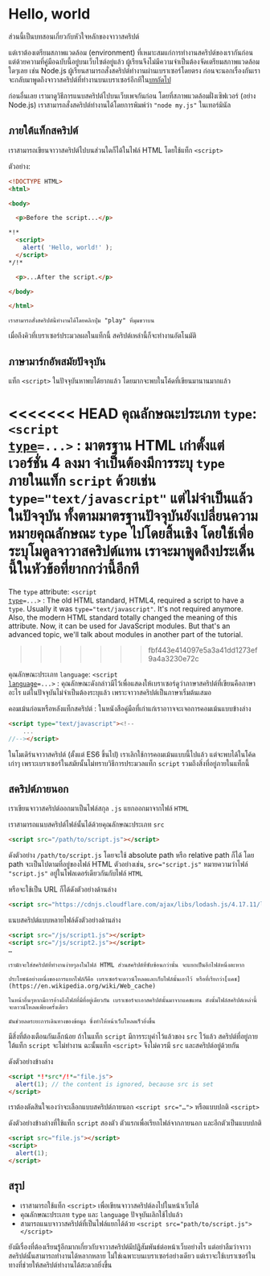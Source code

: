 # Hello, world

ส่วนนี้เป็นบทสอนเกี่ยวกับหัวใจหลักของจาวาสคริปต์

แต่เราต้องเตรียมสภาพแวดล้อม (environment) ที่เหมาะสมแก่การทำงานสคริปต์ของเรากันก่อน แต่ด้วยความที่คู่มือฉบับนี้อยู่บนเว็บไซต์อยู่แล้ว ผู้เรียนจึงไม่มีความจำเป็นต้องจัดเตรียมสภาพแวดล้อมใดๆเลย เช่น Node.js ผู้เรียนสามารถสั่งสคริปต์ทำงานผ่านเบราเซอร์โดยตรง ก่อนจะนอกเรื่องกันเราจะกลับมาพูดถึงจาวาสคริปต์ที่ทำงานบนเบราเซอร์อีกทีใน[บทถัดไป]((/ui))

ก่อนอื่นเลย เรามาดูวิธีการแนบสคริปต์ไปบนเว็บเพจกันก่อน โดยที่สภาพแวดล้อมฝั่งเซิฟเวอร์ (อย่าง Node.js) เราสามารถสั่งสคริปต์ทำงานได้โดยการพิมพ์ว่า `"node my.js"` ในเทอร์มินัล

## ภายใต้แท็กสคริปต์

เราสามารถเขียนจาวาสคริปต์ไปบนส่วนใดก็ได้ในไฟล์ HTML โดยใช้แท็ก `<script>`

ตัวอย่าง:

```html run height=100
<!DOCTYPE HTML>
<html>

<body>

  <p>Before the script...</p>

*!*
  <script>
    alert( 'Hello, world!' );
  </script>
*/!*

  <p>...After the script.</p>

</body>

</html>
```

```online
เราสามารถสั่งสคริปต์นี้ทำงานได้โดยคลิกปุ่ม "play" ที่มุมขวาบน
```

เมื่อถึงคิวที่เบราเซอร์ประมวลผลในแท็กนี้ สคริปต์เหล่านี้ก็จะทำงานอัตโนมัติ

## ภาษามาร์กอัพสมัยปัจจุบัน

แท็ก `<script>` ในปัจจุบันหาพบได้ยากแล้ว โดยมากจะพบในโค้ดที่เขียนมานานมากแล้ว

<<<<<<< HEAD
คุณลักษณะประเภท `type`: <code>&lt;script <u>type</u>=...&gt;</code>
: มาตรฐาน HTML เก่าตั้งแต่เวอร์ชั่น 4 ลงมา จำเป็นต้องมีการระบุ `type` ภายในแท็ก `script` ด้วยเช่น `type="text/javascript"` แต่ไม่จำเป็นแล้วในปัจจุบัน ทั้งตามมาตรฐานปัจจุบันยังเปลี่ยนความหมายคุณลักษณะ `type` ไปโดยสิ้นเชิง โดยใช้เพื่อระบุโมดูลจาวาสคริปต์แทน เราจะมาพูดถึงประเด็นนี้ในหัวข้อที่ยากกว่านี้อีกที
=======
The `type` attribute: <code>&lt;script <u>type</u>=...&gt;</code>
: The old HTML standard, HTML4, required a script to have a `type`. Usually it was `type="text/javascript"`. It's not required anymore. Also, the modern HTML standard totally changed the meaning of this attribute. Now, it can be used for JavaScript modules. But that's an advanced topic, we'll talk about modules in another part of the tutorial.
>>>>>>> fbf443e414097e5a3a41dd1273ef9a4a3230e72c

คุณลักษณะประเภท `language`: <code>&lt;script <u>language</u>=...&gt;</code>
: คุณลักษณะดังกล่าวมีไว้เพื่อแสดงให้เบราเซอร์ดูว่าภาษาสคริปต์ที่เขียนคือภาษาอะไร แต่ในปัจจุบันไม่จำเป็นต้องระบุแล้ว เพราะจาวาสคริปต์เป็นภาษาเริ่มต้นเสมอ

คอมเม้นก่อนหรือหลังแท็กสคริปต์
: ในหนังสือคู่มือที่เก่าแก่เราอาาจจะเจอการคอมเม้นแบบข้างล่าง

  ```html no-beautify
  <script type="text/javascript"><!--
      ...
  //--></script>
  ```

ในโมเดิร์นจาวาสคริปต์ (ตั้งแต่ ES6 ขึ้นไป) เราเลิกใช้การคอมเม้นแบบนี้ไปแล้ว แต่จะพบได้ในโค้ดเก่าๆ เพราะเบราเซอร์ในสมัยนั้นไม่ทราบวิธีการประมวลแท็ก `script` รวมถึงสิ่งที่อยู่ภายในแท็กนี้

## สคริปต์ภายนอก

เราเขียนจาวาสคริปต์ออกมาเป็นไฟล์สกุล `.js` แยกออกมาจากไฟล์ `HTML`

เราสามารถแนบสคริปต์ไฟล์นั้นได้ด้วยคุณลักษณะประเภท `src`

```html
<script src="/path/to/script.js"></script>
```

ดังตัวอย่าง `/path/to/script.js` โดยจะใช้ absolute path หรือ relative path ก็ได้ โดย path จะเป็นไปตามที่อยู่ของไฟล์ HTML ตัวอย่างเช่น, `src="script.js"` หมายความว่าไฟล์ `"script.js"` อยู่ในโฟลเดอร์เดียวกันกับไฟล์ `HTML`

หรือจะใช้เป็น URL ก็ได้ดังตัวอย่างด้านล่าง

```html
<script src="https://cdnjs.cloudflare.com/ajax/libs/lodash.js/4.17.11/lodash.js"></script>
```

แนบสคริปต์แบบหลายไฟล์ดังตัวอย่างด้านล่าง

```html
<script src="/js/script1.js"></script>
<script src="/js/script2.js"></script>
…
```

```smart
เรามักจะใส่สคริปต์ที่ทำงานง่ายๆลงในไฟล์ HTML ส่วนสคริปต์ที่ซับซ้อนกว่านั้น จะแยกเป็นอีกไฟล์หนึ่งตะหาก

ประโยชน์อย่างหนึ่งของการแยกไฟล์ก็คือ เบราเซอร์จะดาวน์โหลดและเก็บไฟล์นั้นเอาไว้ หรือที่เรียกว่า[แคช](https://en.wikipedia.org/wiki/Web_cache)

ในหน้าอื่นๆหากมีการอ้างถึงไฟล์ที่มีที่อยู่เดียวกัน เบราเซอร์จะเอาสคริปต์นั้นมาจากแคชแทน ดังนั้นไฟล์สคริปต์เหล่านี้จะดาวน์โหลดเพียงครั้งเดียว

มันช่วยลดระยะการเดินทางของข้อมูล ซึ่งทำให้หน้าเว็บโหลดเร็วยิ่งขึ้น
```

มีสิ่งที่ต้องเตือนกันเล็กน้อย ถ้าในแท็ก `script` มีการระบุค่าไว้แล้วของ `src` ไว้แล้ว สคริปต์ที่อยู่ภายใต้แท็ก `script` จะไม่ทำงาน
ฉะนั้นแท็ก `<script>` จึงไม่ควรมี `src` และสคริปต์อยู่ด้วยกัน

ดังตัวอย่างข้างล่าง

```html
<script *!*src*/!*="file.js">
  alert(1); // the content is ignored, because src is set
</script>
```

เราต้องตัดสินใจเองว่าจะเลือกแบบสคริปต์ภายนอก `<script src="…">` หรือแบบปกติ `<script>`

ดังตัวอย่างข้างล่างที่ใช้แท็ก `script` สองตัว ตัวแรกเพื่อเรียกไฟล์จากภายนอก และอีกตัวเป็นแบบปกติ

```html
<script src="file.js"></script>
<script>
  alert(1);
</script>
```

## สรุป

- เราสามารถใช้แท็ก `<script>` เพื่อเขียนจาวาสคริปต์ลงไปในหน้าเว็บได้
- คุณลักษณะประเภท `type` และ `language` ปัจจุบันเลิกใช้ไปแล้ว
- สามารถแนบจาวาสคริปต์ที่เป็นไฟล์แยกได้ด้วย `<script src="path/to/script.js"></script>`

ยังมีเรื่องที่ต้องเรียนรู้อีกมากเกี่ยวกับจาวาสคริปต์มีปฎิสัมพันธ์ต่อหน้าเว็บอย่างไร แต่อย่าลืมว่าจาวาสคริปต์นั้นสามารถทำงานได้หลากหลาย ไม่ใช่เฉพาะบนเบราเซอร์อย่างเดียว แต่เราจะใช้เบราเซอร์ในทางที่ช่วยให้สคริปต์ทำงานได้สะดวกยิ่งขึ้น
